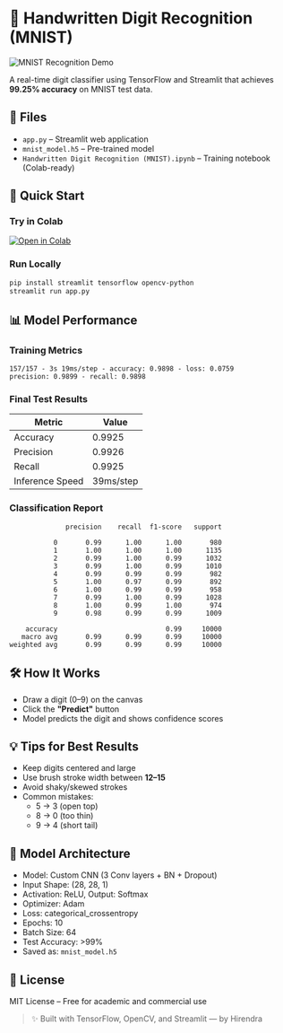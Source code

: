 # 🧠 Handwritten Digit Recognition (MNIST)

![MNIST Recognition Demo](https://i.imgur.com/Jf4h3Rl.gif)

A real-time digit classifier using TensorFlow and Streamlit that achieves **99.25% accuracy** on MNIST test data.

## 📁 Files

- `app.py` – Streamlit web application  
- `mnist_model.h5` – Pre-trained model  
- `Handwritten Digit Recognition (MNIST).ipynb` – Training notebook (Colab-ready)

## 🚀 Quick Start

### Try in Colab  
[![Open in Colab](https://colab.research.google.com/assets/colab-badge.svg)](https://colab.research.google.com/drive/1i8IxYdGcwZ9k9LxhA3BTYw7OAx_TgYrJ?usp=sharing)

### Run Locally

```bash
pip install streamlit tensorflow opencv-python
streamlit run app.py
```

## 📊 Model Performance

### Training Metrics
```
157/157 - 3s 19ms/step - accuracy: 0.9898 - loss: 0.0759 
precision: 0.9899 - recall: 0.9898
```

### Final Test Results
| Metric            | Value  |
|-------------------|--------|
| Accuracy          | 0.9925 |
| Precision         | 0.9926 |
| Recall            | 0.9925 |
| Inference Speed   | 39ms/step |

### Classification Report
```
              precision    recall  f1-score   support

           0       0.99      1.00      1.00       980
           1       1.00      1.00      1.00      1135
           2       0.99      1.00      0.99      1032
           3       0.99      1.00      0.99      1010
           4       0.99      0.99      0.99       982
           5       1.00      0.97      0.99       892
           6       1.00      0.99      0.99       958
           7       0.99      1.00      0.99      1028
           8       1.00      0.99      1.00       974
           9       0.98      0.99      0.99      1009

    accuracy                           0.99     10000
   macro avg       0.99      0.99      0.99     10000
weighted avg       0.99      0.99      0.99     10000
```

## 🛠 How It Works

- Draw a digit (0–9) on the canvas  
- Click the **"Predict"** button  
- Model predicts the digit and shows confidence scores

## 💡 Tips for Best Results

- Keep digits centered and large  
- Use brush stroke width between **12–15**  
- Avoid shaky/skewed strokes  
- Common mistakes:
  - 5 → 3 (open top)
  - 8 → 0 (too thin)
  - 9 → 4 (short tail)

## 🧠 Model Architecture

- Model: Custom CNN (3 Conv layers + BN + Dropout)  
- Input Shape: (28, 28, 1)  
- Activation: ReLU, Output: Softmax  
- Optimizer: Adam  
- Loss: categorical_crossentropy  
- Epochs: 10  
- Batch Size: 64  
- Test Accuracy: >99%  
- Saved as: `mnist_model.h5`

## 📝 License

MIT License – Free for academic and commercial use

> ✨ Built with TensorFlow, OpenCV, and Streamlit — by Hirendra
